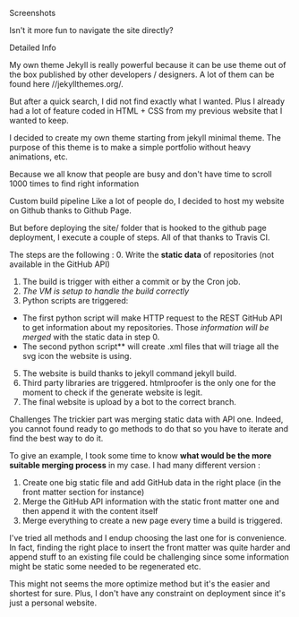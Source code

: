 



Screenshots

Isn't it more fun to navigate the site directly? 

Detailed Info


My own theme
Jekyll is really powerful because it can be use theme out of the box published by other developers / designers.
A lot of them can be found here //jekyllthemes.org/.

But after a quick search, I did not find exactly what I wanted. 
Plus I already had a lot of feature coded in HTML + CSS from my previous website that I wanted to keep.

I decided to create my own theme starting from jekyll minimal theme.
The purpose of this theme is to make a simple portfolio without heavy animations, etc. 

Because we all know that people are busy and don't have time to scroll 1000 times to find right information 

Custom build pipeline
Like a lot of people do, I decided to host my website on Github thanks to Github Page.

But before deploying the site/ folder that is hooked to the github page deployment, I execute a couple of steps.
All of that thanks to Travis CI.



The steps are the following :
0. Write the **static data** of repositories (not available in the GitHub API)
1. The build is trigger with either a commit or by the Cron job.
2. _The VM is setup to handle the build correctly_
3. Python scripts are triggered:
 * The first python script will make HTTP request to the REST GitHub API to get information about my repositories.
   Those *information will be merged* with the static data in step 0.
 * The second python script** will create .xml files that will triage all the svg icon the website is using.
5. The website is build thanks to jekyll command jekyll build.
6. Third party libraries are triggered. htmlproofer is the only one for the moment to check if the generate website is legit.
7. The final website is upload by a bot to the correct branch.


Challenges
The trickier part was merging static data with API one. 
Indeed, you cannot found ready to go methods to do that so you have to iterate and find the best way to do it.

To give an example, I took some time to know **what would be the more suitable merging process** in my case.
I had many different version :

1. Create one big static file and add GitHub data in the right place (in the front matter section for instance)
2. Merge the GitHub API information with the static front matter one and then append it with the content itself
3. Merge everything to create a new page every time a build is triggered.

I've tried all methods and I endup choosing the last one for is convenience.
In fact, finding the right place to insert the front matter was quite harder and append stuff to an existing file could be challenging since some information might be static some needed to be regenerated etc.

This might not seems the more optimize method but it's the easier and shortest for sure.
Plus, I don't have any constraint on deployment since it's just a personal website. 

